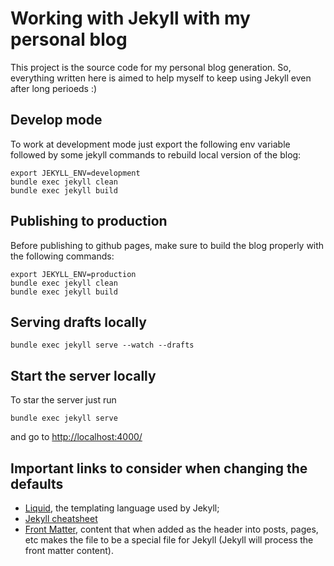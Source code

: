 # Working with Jekyll with my personal blog

This project is the source code for my personal blog generation. So, everything written here is aimed to help myself to keep using Jekyll even after long perioeds :)

## Develop mode

To work at development mode just export the following env variable followed by some jekyll commands to rebuild local version of the blog:

```
export JEKYLL_ENV=development
bundle exec jekyll clean
bundle exec jekyll build
```

## Publishing to production

Before publishing to github pages, make sure to build the blog properly with the following commands:

```
export JEKYLL_ENV=production
bundle exec jekyll clean
bundle exec jekyll build
```

## Serving drafts locally

```
bundle exec jekyll serve --watch --drafts
```

## Start the server locally

To star the server just run

```
bundle exec jekyll serve
```

and go to [http://localhost:4000/](http://localhost:4000/)

## Important links to consider when changing the defaults

- [Liquid](https://shopify.github.io/liquid/filters/split/), the templating language used by Jekyll;
- [Jekyll cheatsheet](https://devhints.io/jekyll)
- [Front Matter](https://jekyllrb.com/docs/front-matter/), content that when added as the header into posts, pages, etc makes the file to be a special file for Jekyll (Jekyll will process the front matter content).
